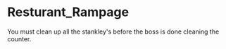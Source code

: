 # Resturant_Rampage
You must clean up all the stankley's before the boss is done cleaning the counter.
